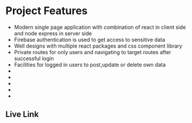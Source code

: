 # Project Features
 
   * Modern single page application with combination of react in client side and node express in server side
   * Firebase authentication is used to get access to sensitive data
   * Well designs with multiple react packages and css component library
   * Private routes for only users and navigating to target routes after successful login
   * Facilities for logged in users to post,update or delete own data
   * 
   * 
   *   
   *    
   *    


   ## Live Link
<!-- Hosted in Netlify -> [BangalrChefs](https://chef-recipe-abecf.web.app/) -->